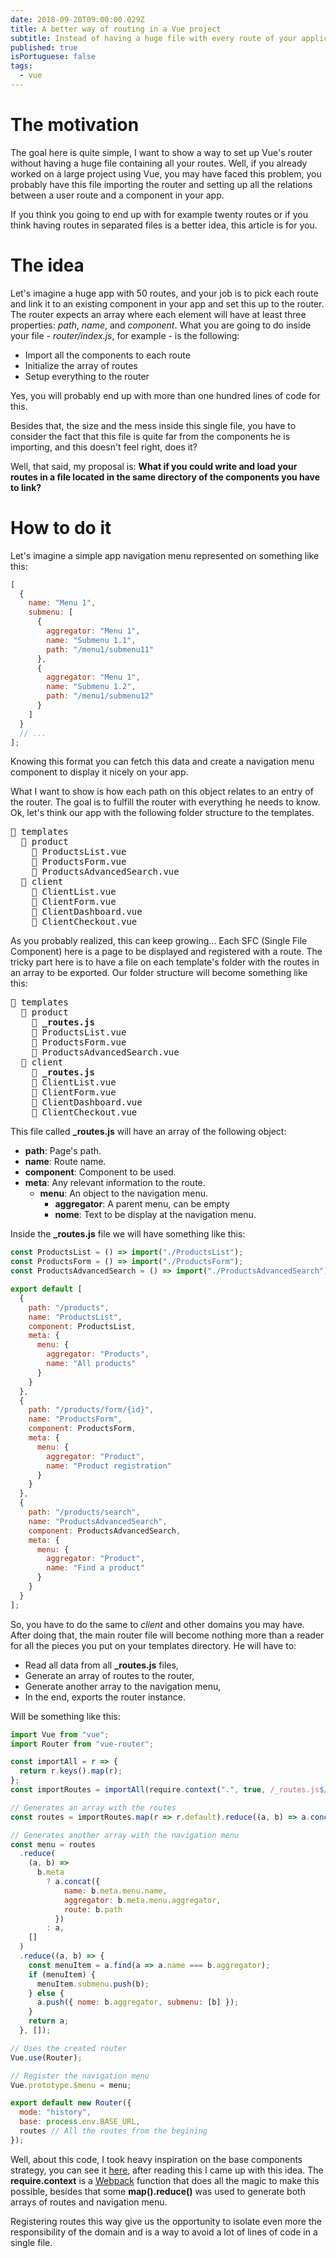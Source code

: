 ```yaml
---
date: 2018-09-20T09:00:00.029Z
title: A better way of routing in a Vue project
subtitle: Instead of having a huge file with every route of your application, do it piece by piece, keeping your code organized, cleaner, focused and smaller.
published: true
isPortuguese: false
tags:
  - vue
---
```


# The motivation

The goal here is quite simple, I want to show a way to set up Vue's router without having a huge file containing all your routes. Well, if you already worked on a large project using Vue, you may have faced this problem, you probably have this file importing the router and setting up all the relations between a user route and a component in your app.

If you think you going to end up with for example twenty routes or if you think having routes in separated files is a better idea, this article is for you.

# The idea

Let's imagine a huge app with 50 routes, and your job is to pick each route and link it to an existing component in your app and set this up to the router. The router expects an array where each element will have at least three properties: _path_, _name_, and _component_.
What you are going to do inside your file - _router/index.js_, for example - is the following:

- Import all the components to each route
- Initialize the array of routes
- Setup everything to the router

Yes, you will probably end up with more than one hundred lines of code for this.

Besides that, the size and the mess inside this single file, you have to consider the fact that this file is quite far from the components he is importing, and this doesn't feel right, does it?

Well, that said, my proposal is: **What if you could write and load your routes in a file located in the same directory of the components you have to link?**

# How to do it

Let's imagine a simple app navigation menu represented on something like this:

```javascript
[
  {
    name: "Menu 1",
    submenu: [
      {
        aggregator: "Menu 1",
        name: "Submenu 1.1",
        path: "/menu1/submenu11"
      },
      {
        aggregator: "Menu 1",
        name: "Submenu 1.2",
        path: "/menu1/submenu12"
      }
    ]
  }
  // ...
];
```

Knowing this format you can fetch this data and create a navigation menu component to display it nicely on your app.

What I want to show is how each path on this object relates to an entry of the router. The goal is to fulfill the router with everything he needs to know. Ok, let's think our app with the following folder structure to the templates.

<pre>
&#128193; templates
  &#128193; product
    &#128196; ProductsList.vue
    &#128196; ProductsForm.vue
    &#128196; ProductsAdvancedSearch.vue
  &#128193; client
    &#128196; ClientList.vue
    &#128196; ClientForm.vue
    &#128196; ClientDashboard.vue
    &#128196; ClientCheckout.vue
</pre>

As you probably realized, this can keep growing... Each SFC (Single File Component) here is a page to be displayed and registered with a route. The tricky part here is to have a file on each template's folder with the routes in an array to be exported. Our folder structure will become something like this:

<pre>
&#128193; templates
  &#128193; product
    &#128196; <strong>_routes.js</strong>
    &#128196; ProductsList.vue
    &#128196; ProductsForm.vue
    &#128196; ProductsAdvancedSearch.vue
  &#128193; client
    &#128196; <strong>_routes.js</strong>
    &#128196; ClientList.vue
    &#128196; ClientForm.vue
    &#128196; ClientDashboard.vue
    &#128196; ClientCheckout.vue
</pre>

This file called **\_routes.js** will have an array of the following object:

- **path**: Page's path.
- **name**: Route name.
- **component**: Component to be used.
- **meta**: Any relevant information to the route.
  - **menu**: An object to the navigation menu.
    - **aggregator**: A parent menu, can be empty
    - **nome**: Text to be display at the navigation menu.

Inside the **\_routes.js** file we will have something like this:

```javascript
const ProductsList = () => import("./ProductsList");
const ProductsForm = () => import("./ProductsForm");
const ProductsAdvancedSearch = () => import("./ProductsAdvancedSearch");

export default [
  {
    path: "/products",
    name: "ProductsList",
    component: ProductsList,
    meta: {
      menu: {
        aggregator: "Products",
        name: "All products"
      }
    }
  },
  {
    path: "/products/form/{id}",
    name: "ProductsForm",
    component: ProductsForm,
    meta: {
      menu: {
        aggregator: "Product",
        name: "Product registration"
      }
    }
  },
  {
    path: "/products/search",
    name: "ProductsAdvancedSearch",
    component: ProductsAdvancedSearch,
    meta: {
      menu: {
        aggregator: "Product",
        name: "Find a product"
      }
    }
  }
];
```

So, you have to do the same to _client_ and other domains you may have. After doing that, the main router file will become nothing more than a reader for all the pieces you put on your templates directory. He will have to:

- Read all data from all **\_routes.js** files,
- Generate an array of routes to the router,
- Generate another array to the navigation menu,
- In the end, exports the router instance.

Will be something like this:

```javascript
import Vue from "vue";
import Router from "vue-router";

const importAll = r => {
  return r.keys().map(r);
};
const importRoutes = importAll(require.context(".", true, /_routes.js$/));

// Generates an array with the routes
const routes = importRoutes.map(r => r.default).reduce((a, b) => a.concat(b));

// Generates another array with the navigation menu
const menu = routes
  .reduce(
    (a, b) =>
      b.meta
        ? a.concat({
            name: b.meta.menu.name,
            aggregator: b.meta.menu.aggregator,
            route: b.path
          })
        : a,
    []
  )
  .reduce((a, b) => {
    const menuItem = a.find(a => a.name === b.aggregator);
    if (menuItem) {
      menuItem.submenu.push(b);
    } else {
      a.push({ nome: b.aggregator, submenu: [b] });
    }
    return a;
  }, []);

// Uses the created router
Vue.use(Router);

// Register the navigation menu
Vue.prototype.$menu = menu;

export default new Router({
  mode: "history",
  base: process.env.BASE_URL,
  routes // All the routes from the begining
});
```

Well, about this code, I took heavy inspiration on the base components strategy, you can see it [here](https://vuejs.org/v2/guide/components-registration.html#Automatic-Global-Registration-of-Base-Components), after reading this I came up with this idea. The **require.context** is a [Webpack](http://webpack.js.org/) function that does all the magic to make this possible, besides that some **map().reduce()** was used to generate both arrays of routes and navigation menu.

Registering routes this way give us the opportunity to isolate even more the responsibility of the domain and is a way to avoid a lot of lines of code in a single file.
